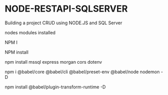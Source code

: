 # NODE-RESTAPI-SQLSERVER
Building a project CRUD using NODE.JS and SQL Server 

nodes modules installed 

NPM I

NPM install

npm install mssql express morgan cors dotenv

npm i @babel/core @babel/cli @babel/preset-env @babel/node nodemon -D

npm install @babel/plugin-transform-runtime -D
